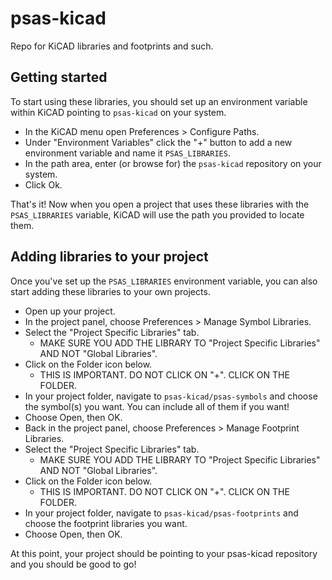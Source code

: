 # psas-kicad
Repo for KiCAD libraries and footprints and such.

## Getting started

To start using these libraries, you should set up an environment variable within KiCAD pointing to `psas-kicad` on your system.

* In the KiCAD menu open Preferences > Configure Paths.
* Under "Environment Variables" click the "+" button to add a new environment variable and name it `PSAS_LIBRARIES`.
* In the path area, enter (or browse for) the `psas-kicad` repository on your system.
* Click Ok.

That's it! Now when you open a project that uses these libraries with the `PSAS_LIBRARIES` variable, KiCAD will use the path you provided to locate them.

## Adding libraries to your project

Once you've set up the `PSAS_LIBRARIES` environment variable, you can also start adding these libraries to your own projects.

* Open up your project.
* In the project panel, choose Preferences > Manage Symbol Libraries.
* Select the "Project Specific Libraries" tab.
   * MAKE SURE YOU ADD THE LIBRARY TO "Project Specific Libraries" AND NOT "Global Libraries".
* Click on the Folder icon below.
   * THIS IS IMPORTANT. DO NOT CLICK ON "+". CLICK ON THE FOLDER.
* In your project folder, navigate to `psas-kicad/psas-symbols` and choose the symbol(s) you want. You can include all of them if you want!
* Choose Open, then OK.
* Back in the project panel, choose Preferences > Manage Footprint Libraries.
* Select the "Project Specific Libraries" tab.
   * MAKE SURE YOU ADD THE LIBRARY TO "Project Specific Libraries" AND NOT "Global Libraries".
* Click on the Folder icon below.
   * THIS IS IMPORTANT. DO NOT CLICK ON "+". CLICK ON THE FOLDER.
* In your project folder, navigate to `psas-kicad/psas-footprints` and choose the footprint libraries you want.
* Choose Open, then OK.

At this point, your project should be pointing to your psas-kicad repository and you should be good to go!
